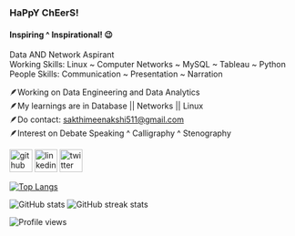 ### HaPpY ChEerS!
#### Inspiring ^ Inspirational! 😉
Data AND Network Aspirant <br>
Working Skills: Linux ~ Computer Networks ~ MySQL ~ Tableau ~ Python <br>
People Skills: Communication ~ Presentation ~ Narration

🪶Working on Data Engineering and Data Analytics <br>
🪶My learnings are in Database || Networks || Linux <br>
🪶Do contact: sakthimeenakshi511@gmail.com <br>
🪶Interest on Debate Speaking ^ Calligraphy ^ Stenography <br>

[<img src='https://cdn.jsdelivr.net/npm/simple-icons@3.0.1/icons/github.svg' alt='github' height='40'>](https://github.com/Meenakshi-here)  [<img src='https://cdn.jsdelivr.net/npm/simple-icons@3.0.1/icons/linkedin.svg' alt='linkedin' height='40'>](https://www.linkedin.com/in/sakthi-meenakshi-anandan)  [<img src='https://cdn.jsdelivr.net/npm/simple-icons@3.0.1/icons/twitter.svg' alt='twitter' height='40'>](https://twitter.com/_Meenakshi_here)  

[![Top Langs](https://github-readme-stats.vercel.app/api/top-langs/?username=Meenakshi-here)](https://github.com/anuraghazra/github-readme-stats)

![GitHub stats](https://github-readme-stats.vercel.app/api?username=Meenakshi-here&show_icons=true)  ![GitHub streak stats](https://streak-stats.demolab.com/?user=Meenakshi-here)  

![Profile views](https://gpvc.arturio.dev/Meenakshi-here)  
